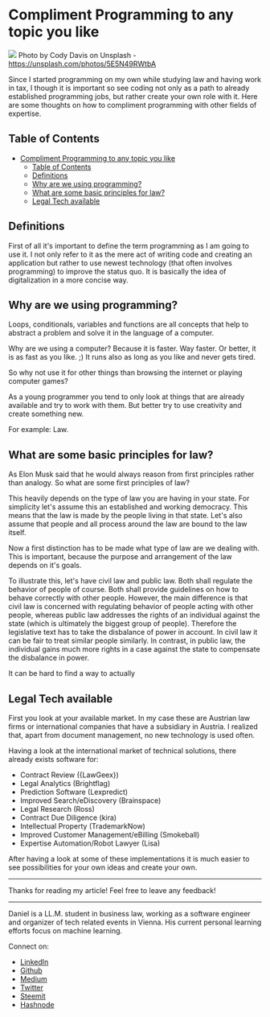 # Compliment Programming to any topic you like

[<img src="https://images.unsplash.com/photo-1494253109108-2e30c049369b?ixlib=rb-0.3.5&ixid=eyJhcHBfaWQiOjEyMDd9&s=02261b49dc587eaecb3dfae7ccfbbcaa&auto=format&fit=crop&w=2250&q=80">](
https://unsplash.com/photos/5E5N49RWtbA)
Photo by Cody Davis on Unsplash - https://unsplash.com/photos/5E5N49RWtbA

Since I started programming on my own while studying law and having work in tax, I though it is important so see coding not only as a path to already established programming jobs, but rather create your own role with it. Here are some thoughts on how to compliment programming with other fields of expertise.


## Table of Contents

<!-- TOC -->

- [Compliment Programming to any topic you like](#compliment-programming-to-any-topic-you-like)
  - [Table of Contents](#table-of-contents)
  - [Definitions](#definitions)
  - [Why are we using programming?](#why-are-we-using-programming)
  - [What are some basic principles for law?](#what-are-some-basic-principles-for-law)
  - [Legal Tech available](#legal-tech-available)

<!-- /TOC -->

## Definitions

First of all it's important to define the term programming as I am going to use it. I not only refer to it as the mere act of writing code and creating an application but rather to use newest technology (that often involves programming) to improve the status quo. It is basically the idea of digitalization in a more concise way.

## Why are we using programming?

Loops, conditionals, variables and functions are all concepts that help to abstract a problem and solve it in the language of a computer. 

Why are we using a computer? Because it is faster. Way faster. Or better, it is as fast as you like. ;) It runs also as long as you like and never gets tired. 

So why not use it for other things than browsing the internet or playing computer games?

As a young programmer you tend to only look at things that are already available and try to work with them. But better try to use creativity and create something new. 

For example: Law.

## What are some basic principles for law?

As Elon Musk said that he would always reason from first principles rather than analogy. So what are some first principles of law?

This heavily depends on the type of law you are having in your state. For simplicity let's assume this an established and working democracy. This means that the law is made by the people living in that state. Let's also assume that people and all process around the law are bound to the law itself. 

Now a first distinction has to be made what type of law are we dealing with. This is important, because the purpose and arrangement of the law depends on it's goals.

To illustrate this, let's have civil law and public law. Both shall regulate the behavior of people of course. Both shall provide guidelines on how to behave correctly with other people. However, the main difference is that civil law is concerned with regulating behavior of people acting with other people, whereas public law addresses the rights of an individual against the state (which is ultimately the biggest group of people). Therefore the legislative text has to take the disbalance of power in account. In civil law it can be fair to treat similar people similarly. In contrast, in public law, the individual gains much more rights in a case against the state to compensate the disbalance in power. 

It can be hard to find a way to actually 






## Legal Tech available

First you look at your available market. In my case these are Austrian law firms or international companies that have a subsidiary in Austria. I realized that, apart from document management, no new technology is used often. 

Having a look at the international market of technical solutions, there already exists software for:
- Contract Review ({LawGeex})
- Legal Analytics (Brightflag)
- Prediction Software (Lexpredict)
- Improved Search/eDiscovery (Brainspace)
- Legal Research (Ross)
- Contract Due Diligence (kira)
- Intellectual Property (TrademarkNow)
- Improved Customer Management/eBilling (Smokeball)
- Expertise Automation/Robot Lawyer (Lisa)

After having a look at some of these implementations it is much easier to see possibilities for your own ideas and create your own. 






---

Thanks for reading my article! Feel free to leave any feedback! 

---

Daniel is a LL.M. student in business law, working as a software engineer and organizer of tech related events in Vienna. 
His current personal learning efforts focus on machine learning. 

Connect on:
- [LinkedIn](https://www.linkedin.com/in/createdd) 
- [Github](https://github.com/DDCreationStudios)
- [Medium](https://medium.com/@ddcreationstudi)
- [Twitter](https://twitter.com/DDCreationStudi)
- [Steemit](https://steemit.com/@createdd)
- [Hashnode](https://hashnode.com/@DDCreationStudio)

<!-- Written by Daniel Deutsch (deudan1010@gmail.com) -->